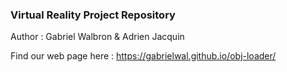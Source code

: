 ### Virtual Reality Project Repository

Author : Gabriel Walbron & Adrien Jacquin

Find our web page here : https://gabrielwal.github.io/obj-loader/

